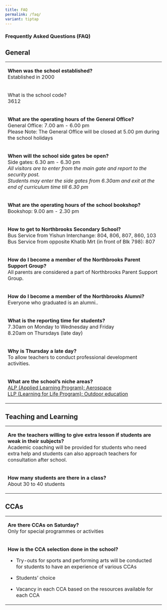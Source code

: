 ```yaml
---
title: FAQ
permalink: /faq/
variant: tiptap
---
```

<h3><strong>Frequently Asked Questions (FAQ)</strong></h3>
<h2><strong>General</strong></h2>
<table>
<tbody>
<tr>
<td rowspan="1" colspan="1">
<p><strong>When was the school established? </strong>
<br>Established in 2000</p>
</td>
</tr>
<tr>
<td rowspan="1" colspan="1">
<p>What is the school code?
<br>3612</p>
</td>
</tr>
<tr>
<td rowspan="1" colspan="1">
<p><strong>What are the operating hours of the General Office?</strong>
<br>General Office: 7.00 am - 6.00 pm
<br>Please Note: The General Office will be closed at 5.00 pm during the school
holidays</p>
</td>
</tr>
<tr>
<td rowspan="1" colspan="1">
<p><strong>When will the school side gates be open?</strong>
<br>Side gates: 6.30 am - 6.30 pm
<br><em>All visitors are to enter from the main gate and report to the security post.<br>Students may enter the side gates from 6.30am and exit at the end of curriculum time till 6.30 pm</em>
</p>
</td>
</tr>
<tr>
<td rowspan="1" colspan="1">
<p><strong>What are the operating hours of the school bookshop?</strong>
<br>Bookshop: 9.00 am - 2.30 pm</p>
</td>
</tr>
<tr>
<td rowspan="1" colspan="1">
<p><strong>How to get to Northbrooks Secondary School?</strong>
<br>Bus Service from Yishun Interchange: 804, 806, 807, 860, 103
<br>Bus Service from opposite Khatib Mrt (in front of Blk 798): 807</p>
</td>
</tr>
<tr>
<td rowspan="1" colspan="1">
<p><strong>How do I become a member of the Northbrooks Parent Support Group?</strong>
<br>All parents are considered a part of Northbrooks Parent Support Group.</p>
</td>
</tr>
<tr>
<td rowspan="1" colspan="1">
<p><strong>How do I become a member of the Northbrooks Alumni?</strong>
<br>Everyone who graduated is an alumni..</p>
</td>
</tr>
<tr>
<td rowspan="1" colspan="1">
<p><strong>What is the reporting time for students?</strong>
<br>7.30am on Monday to Wednesday and Friday
<br>8.20am on Thursdays (late day)</p>
</td>
</tr>
<tr>
<td rowspan="1" colspan="1">
<p><strong>Why is Thursday a late day?</strong>
<br>To allow teachers to conduct professional development activities.</p>
</td>
</tr>
<tr>
<td rowspan="1" colspan="1">
<p><strong>What are the school’s niche areas?</strong>
<br><a href="https://www.northbrookssec.moe.edu.sg/northbrooks-experience/Applied-Learning-Aerospace/" rel="noopener noreferrer nofollow" target="_blank">ALP (Applied Learning Program): Aerospace</a>
<br><a href="https://www.northbrookssec.moe.edu.sg/northbrooks-experience/Learning-for-Life-Outdoor-Edu/Learning-for-Life-Outdoor-Education/" rel="noopener noreferrer nofollow" target="_blank">LLP (Learning for Life Program): Outdoor education</a>
</p>
</td>
</tr>
</tbody>
</table>
<h2><strong>Teaching and Learning</strong></h2>
<table>
<tbody>
<tr>
<td rowspan="1" colspan="1">
<p><strong>Are the teachers willing to give extra lesson if students are weak in their subjects?</strong>
<br>Academic coaching will be provided for students who need extra help and
students can also approach teachers for consultation after school.</p>
</td>
</tr>
<tr>
<td rowspan="1" colspan="1">
<p><strong>How many students are there in a class?</strong>
<br>About 30 to 40 students</p>
</td>
</tr>
</tbody>
</table>
<h2><strong>CCAs</strong></h2>
<table>
<tbody>
<tr>
<td rowspan="1" colspan="1">
<p><strong>Are there CCAs on Saturday?</strong>
<br>Only for special programmes or activities</p>
</td>
</tr>
<tr>
<td rowspan="1" colspan="1">
<p><strong>How is the CCA selection done in the school?</strong>
<br>
</p>
<ul data-tight="true" class="tight">
<li>
<p>Try-outs for sports and performing arts will be conducted for students
to have an experience of various CCAs</p>
</li>
<li>
<p>Students’ choice</p>
</li>
<li>
<p>Vacancy in each CCA based on the resources available for each CCA</p>
</li>
</ul>
</td>
</tr>
</tbody>
</table>
<p></p>